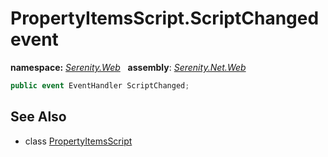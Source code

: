 # PropertyItemsScript.ScriptChanged event
**namespace:** *[Serenity.Web](../../README.md#serenity.web-namespace)*   **assembly**: *[Serenity.Net.Web](../../README.md)*

```csharp
public event EventHandler ScriptChanged;
```

## See Also

* class [PropertyItemsScript](../PropertyItemsScript.md)